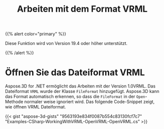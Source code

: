 ﻿---
title: Arbeiten mit dem Format VRML
type: docs
weight: 120
url: /de/net/working-with-vrml-format/
description: Aspose.3D for .NET ermöglicht das Arbeiten mit der Version 1.0VRML. Das Dateiformat VRML wurde der FileFormat-Klasse hinzugefügt. Aspose.3D kann das Format automatisch erkennen, sodass das FileFormat in der Open-Methode normaler weise ignoriert wird. Das folgende Code-Snippet zeigt, wie öffnen VRML Dateiformat.
---
{{% alert color="primary" %}} 

Diese Funktion wird von Version 19.4 oder höher unterstützt.

{{% /alert %}} 
# **Öffnen Sie das Dateiformat VRML**
Aspose.3D for .NET ermöglicht das Arbeiten mit der Version 1.0VRML. Das Dateiformat `VRML` wurde der Klasse `FileFormat` hinzugefügt. Aspose.3D kann das Format automatisch erkennen, so dass die `FileFormat` in der `Open`-Methode normaler weise ignoriert wird. Das folgende Code-Snippet zeigt, wie öffnen VRML Dateiformat.

{{< gist "aspose-3d-gists" "9563193e834f0087b554c83130fcf7c7" "Examples-CSharp-WorkingWithVRML-OpenVRML-OpenVRML.cs" >}}
